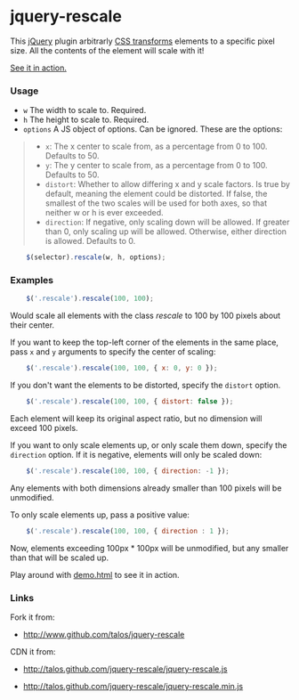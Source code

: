# jquery-rescale

This [jQuery][] plugin arbitrarly [CSS transforms][] elements to a specific
pixel size.  All the contents of the element will scale with it!

  [jQuery]: http://www.jquery.org/
  [CSS transforms]: https://developer.mozilla.org/en/CSS/transform

[See it in action.](http://talos.github.com/jquery-rescale/demo.html)

### Usage

* `w` The width to scale to.  Required.
* `h` The height to scale to.  Required.
* `options` A JS object of options.  Can be ignored.  These are the options:

> * `x`: The x center to scale from, as a percentage from 0
>        to 100.  Defaults to 50.
> * `y`: The y center to scale from, as a percentage from 0
>        to 100. Defaults to 50.
> * `distort`:  Whether to allow differing x and y scale
>               factors.  Is true by default, meaning the element could be
>               distorted.  If false, the smallest of the two scales will be
>               used for both axes, so that neither w or h is ever exceeded.
> * `direction`: If negative, only scaling down will be
>                allowed.  If greater than 0, only scaling up will be allowed.
>                Otherwise, either direction is allowed.  Defaults to 0.

```javascript
    $(selector).rescale(w, h, options);
```

### Examples

```javascript
    $('.rescale').rescale(100, 100);
```

Would scale all elements with the class *rescale* to 100 by 100 pixels
about their center.

If you want to keep the top-left corner of the elements in the same place,
pass `x` and `y` arguments to specify the center of scaling:

```javascript
    $('.rescale').rescale(100, 100, { x: 0, y: 0 });
```

If you don't want the elements to be distorted, specify the `distort` option.

```javascript
    $('.rescale').rescale(100, 100, { distort: false });
```

Each element will keep its original aspect ratio, but no dimension
will exceed 100 pixels.

If you want to only scale elements up, or only scale them down,
specify the `direction` option.  If it is negative, elements will only
be scaled down:

```javascript
    $('.rescale').rescale(100, 100, { direction: -1 });
```

Any elements with both dimensions already smaller than 100 pixels
will be unmodified.

To only scale elements up, pass a positive value:

```javascript
    $('.rescale').rescale(100, 100, { direction : 1 });
```

Now, elements exceeding 100px * 100px will be unmodified, but any
smaller than that will be scaled up.

Play around with [demo.html](http://talos.github.com/jquery-rescale/demo.html)
to see it in action.

### Links

Fork it from:

* <http://www.github.com/talos/jquery-rescale>

CDN it from:

* <http://talos.github.com/jquery-rescale/jquery-rescale.js>

* <http://talos.github.com/jquery-rescale/jquery-rescale.min.js>
